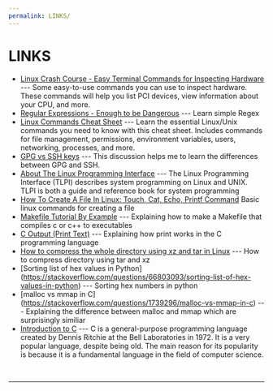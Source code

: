 ```yaml
---
permalink: LINKS/
---
```


# LINKS

* [Linux Crash Course - Easy Terminal Commands for Inspecting Hardware](https://youtu.be/oGyJr-iUwt8?si=59V2boc0XfmlFekg) --- 
Some easy-to-use commands you can use to inspect hardware. 
These commands will help you list PCI devices, view information about your CPU, and more.
* [Regular Expressions - Enough to be Dangerous](https://www.youtube.com/watch?v=bgBWp9EIlMM) --- Learn simple Regex
* [Linux Commands Cheat Sheet](https://www.geeksforgeeks.org/linux-commands-cheat-sheet/) --- Learn the essential Linux/Unix commands you need to know with this cheat sheet. Includes commands for file management, permissions, environment variables, users, networking, processes, and more.
* [GPG vs SSH keys](https://ubuntuforums.org/showthread.php?t=1402933) --- This discussion helps me to learn the differences between GPG and SSH.
* [About The Linux Programming Interface](https://man7.org/tlpi/tlpi_in_detail.html) --- The Linux Programming Interface (TLPI) describes system programming on Linux and UNIX. TLPI is both a guide and reference book for system programming
* [How To Create A File In Linux: Touch, Cat, Echo, Printf Command](https://unstop.com/blog/how-to-create-a-file-in-linux)
Basic linux commands for creating a file
* [Makefile Tutorial By Example](https://makefiletutorial.com/) --- Explaining how to make a Makefile that compiles c or c++ to executables
* [C Output (Print Text)](https://www.w3schools.com/c/c_output.php) --- Explaining how print works in the C programming language
* [How to compress the whole directory using xz and tar in Linux](https://www.cyberciti.biz/faq/compress-the-whole-directory-using-xz-and-tar/) --- How to compress directory using tar and xz
* [Sorting list of hex values in Python] (https://stackoverflow.com/questions/66803093/sorting-list-of-hex-values-in-python) --- Sorting hex numbers in python
* [malloc vs mmap in C] (https://stackoverflow.com/questions/1739296/malloc-vs-mmap-in-c) --- Explaining the difference between malloc and mmap which are surprisingly similiar 
* [Introduction to C](https://www.w3schools.com/c/c_intro.php) --- C is a general-purpose programming language created by Dennis Ritchie at the Bell Laboratories in 1972. It is a very popular language, despite being old. The main reason for its popularity is because it is a fundamental language in the field of computer science.
<br>
<hr>

